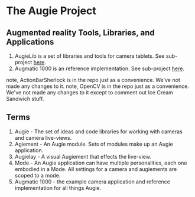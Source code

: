 The Augie Project
===
Augmented reality Tools, Libraries, and Applications
---

1. AugieLib is a set of libraries and tools for
   camera tablets. See sub-project [here](augie/tree/master/Augie).
1. Augmatic 1000 is an reference implementation.
   See sub-project [here](augie/tree/master/Augmatic).

note, ActionBarSherlock is in the repo just as a convenience.  We've not made any changes to it.
note, OpenCV is in the repo just as a convenience.  We've not made any changes to it except to comment out Ice Cream Sandwich stuff.

Terms
---
1. Augie - The set of ideas and code libraries for working with cameras and camera live-views.
2. Agiement - An Augie module.  Sets of modules make up an Augie application.
3. Augielay - A visual Augiement that effects the live-view.
4. Mode - An Augie application can have multiple personalities, each one embodied in a 
   Mode.  All settings for a camera and augiements are scoped to a mode.
5. Augmatic 1000 - the example camera application and reference implementation for all things Augie.

